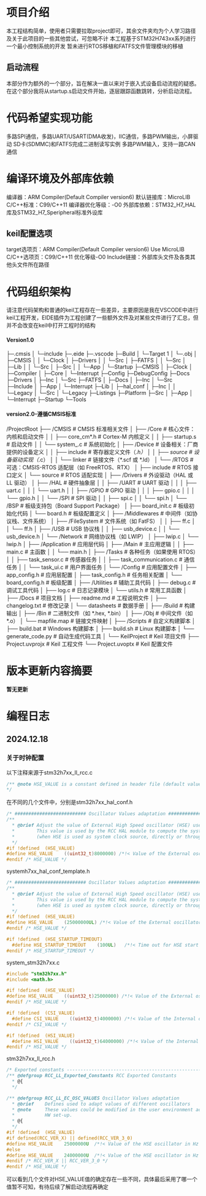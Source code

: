 # 项目介绍
  本工程结构简单，使用者只需要拉取project即可，其余文件夹均为个人学习路径及关于此项目的一些其他尝试，可忽略不计
  本工程基于STM32H743xx系列进行一个最小控制系统的开发
  暂未进行RTOS移植和FATFS文件管理模块的移植

## 启动流程
  本部分作为额外的一个部分，旨在解决一直以来对于嵌入式设备启动流程的疑惑。在这个部分我将从startup.s启动文件开始，逐层跟踪函数跳转，分析启动流程。

# 代码希望实现功能
  多路SPI通信，多路UART/USART(DMA收发)，IIC通信，多路PWM输出，小屏驱动
  SD卡(SDMMC)和FATFS完成二进制读写实例
  多路PWM输入，支持一路CAN通信

# 编译环境及外部库依赖
  编译器：ARM Compiler(Default Compiler version6)
  默认链接库：MicroLIB
  C/C++标准：C99/C++11
  编译器优化等级：-O0
  外部库依赖：STM32_H7_HAL库及STM32_H7_Speripheral标准外设库
## keil配置选项
  target选项页：ARM Compiler(Default Compiler version6)      Use MicroLIB
  C/C++选项页：C99/C++11     优化等级-O0
  Include链接：外部库头文件及各类其他头文件所在路径

# 代码组织架构
请注意代码架构和普通的keil工程存在一些差异，主要原因是我在VSCODE中进行keil工程开发，EIDE插件为工程创建了一些额外文件及对某些文件进行了汇总，但并不会改变在keil中打开工程时的结构
#### Version1.0
├─.cmsis
│  └─include
├─.eide
├─.vscode
├─Build
│  └─Target 1
│      └─.obj
│          ├─CMSIS
│          │  └─Clock
│          ├─Drivers
│          │  └─Src
│          ├─FATFS
│          │  └─Src
│          ├─Lib
│          │  └─Src
│          ├─Src
│          │  └─App
│          └─Startup
├─CMSIS
│  ├─Clock
│  ├─Compiler
│  ├─Core
│  └─Interrupt
├─Config
├─DebugConfig
├─Docs
├─Drivers
│  ├─Inc
│  └─Src
├─FATFS
│  ├─Docs
│  ├─Inc
│  └─Src
├─Include
│  ├─App
│  └─Interrupt
├─Lib
│  ├─hal_conf
│  ├─Inc
│  │  └─Legacy
│  └─Src
│      └─Legacy
├─Listings
├─Platform
├─Src
│  ├─App
│  └─Interrupt
├─Startup
└─Tools

#### version2.0-遵循CMSIS标准
/ProjectRoot
    ├── /CMSIS                 # CMSIS 标准相关文件
    │   ├── /Core              # 核心文件：内核和启动文件
    │   │   ├── core_cm*.h     # Cortex-M 内核定义
    │   │   ├── startup.s      # 启动文件
    │   │   └── system_<device>.c  # 系统初始化
    │   ├── /Device            # 设备相关：厂商提供的设备定义
    │   │   ├── include        # 寄存器定义文件（*.h）
    │   │   ├── source         # 设备驱动实现（*.c）
    │   │   └── linker         # 链接文件（*.scf 或 *.ld）
    │   └── /RTOS              # 可选：CMSIS-RTOS 适配层（如 FreeRTOS、RTX）
    │       ├── include        # RTOS 接口定义
    │       └── source         # RTOS 适配实现
    │
    ├── /Drivers               # 外设驱动（HAL 或 LL 驱动）
    │   ├── /HAL               # 硬件抽象层
    │   │   ├── /UART          # UART 驱动
    │   │   │   ├── uart.c
    │   │   │   └── uart.h
    │   │   ├── /GPIO          # GPIO 驱动
    │   │   │   ├── gpio.c
    │   │   │   └── gpio.h
    │   │   └── /SPI           # SPI 驱动
    │   │       ├── spi.c
    │   │       └── spi.h
    │   └── /BSP               # 板级支持包（Board Support Package）
    │       ├── board_init.c   # 板级初始化代码
    │       └── board.h        # 板级配置定义
    │
    ├── /Middlewares           # 中间件（如协议栈、文件系统）
    │   ├── /FileSystem        # 文件系统（如 FatFS）
    │   │   ├── ff.c
    │   │   └── ff.h
    │   ├── /USB               # USB 协议栈
    │   │   ├── usb_device.c
    │   │   └── usb_device.h
    │   └── /Network           # 网络协议栈（如 LWIP）
    │       ├── lwip.c
    │       └── lwip.h
    │
    ├── /Application           # 应用层代码
    │   ├── /Main              # 主应用逻辑
    │   │   ├── main.c         # 主函数
    │   │   └── main.h
    │   ├── /Tasks             # 各种任务（如果使用 RTOS）
    │   │   ├── task_sensor.c  # 传感器任务
    │   │   ├── task_communication.c  # 通信任务
    │   │   └── task_ui.c      # 用户界面任务
    │   └── /Config            # 应用配置文件
    │       ├── app_config.h   # 应用层配置
    │       ├── task_config.h  # 任务相关配置
    │       └── board_config.h # 板级配置
    │
    ├── /Utilities             # 辅助工具代码
    │   ├── debug.c            # 调试工具代码
    │   ├── log.c              # 日志记录模块
    │   └── utils.h            # 常用工具函数
    │
    ├── /Docs                  # 项目文档
    │   ├── readme.md          # 工程说明文件
    │   ├── changelog.txt      # 修改记录
    │   └── datasheets         # 数据手册
    │
    ├── /Build                 # 构建输出
    │   ├── /Bin               # 二进制文件（如 *.hex, *.bin）
    │   ├── /Obj               # 中间文件（如 *.o）
    │   └── mapfile.map        # 链接文件映射
    │
    ├── /Scripts               # 自定义构建脚本
    │   ├── build.bat          # Windows 构建脚本
    │   ├── build.sh           # Linux 构建脚本
    │   └── generate_code.py   # 自动生成代码工具
    │
    └── KeilProject            # Keil 项目文件
        ├── Project.uvprojx    # Keil 工程文件
        └── Project.uvoptx     # Keil 配置文件


# 版本更新内容摘要
**暂无更新**

# 编程日志
## 2024.12.18
### 关于时钟配置
以下注释来源于stm32h7xx_ll_rcc.c
```C
/** @note HSE_VALUE is a constant defined in header file (default value 25 MHz), user has to ensure that HSE_VALUE is same as the real frequency of the crystal used. Otherwise, this function may have wrong result.
*/
```
在不同的几个文件中，分别是stm32h7xx_hal_conf.h
```C
/* ########################## Oscillator Values adaptation ####################*/
/**
  * @brief Adjust the value of External High Speed oscillator (HSE) used in your application.
  *        This value is used by the RCC HAL module to compute the system frequency
  *        (when HSE is used as system clock source, directly or through the PLL).  
  */
#if !defined  (HSE_VALUE) 
#define HSE_VALUE    ((uint32_t)8000000) /*!< Value of the External oscillator in Hz   */
#endif /* HSE_VALUE */
```

systemh7xx_hal_conf_template.h
```C
/* ########################## Oscillator Values adaptation ####################*/
/**
  * @brief Adjust the value of External High Speed oscillator (HSE) used in your application.
  *        This value is used by the RCC HAL module to compute the system frequency
  *        (when HSE is used as system clock source, directly or through the PLL).
  */
#if !defined  (HSE_VALUE)
#define HSE_VALUE    (25000000UL) /*!< Value of the External oscillator in Hz */
#endif /* HSE_VALUE */

#if !defined  (HSE_STARTUP_TIMEOUT)
  #define HSE_STARTUP_TIMEOUT    (100UL)   /*!< Time out for HSE start up, in ms */
#endif /* HSE_STARTUP_TIMEOUT */
```

system_stm32h7xx.c
```C
#include "stm32h7xx.h"
#include <math.h>

#if !defined  (HSE_VALUE)
#define HSE_VALUE    ((uint32_t)25000000) /*!< Value of the External oscillator in Hz */
#endif /* HSE_VALUE */

#if !defined  (CSI_VALUE)
  #define CSI_VALUE    ((uint32_t)4000000) /*!< Value of the Internal oscillator in Hz*/
#endif /* CSI_VALUE */

#if !defined  (HSI_VALUE)
  #define HSI_VALUE    ((uint32_t)64000000) /*!< Value of the Internal oscillator in Hz*/
#endif /* HSI_VALUE */
```

stm32h7xx_ll_rcc.h
```C
/* Exported constants --------------------------------------------------------*/
/** @defgroup RCC_LL_Exported_Constants RCC Exported Constants
  * @{
  */

/** @defgroup RCC_LL_EC_OSC_VALUES Oscillator Values adaptation
  * @brief    Defines used to adapt values of different oscillators
  * @note     These values could be modified in the user environment according to
  *           HW set-up.
  * @{
  */
#if !defined  (HSE_VALUE)
#if defined(RCC_VER_X) || defined(RCC_VER_3_0)
#define HSE_VALUE    25000000U  /*!< Value of the HSE oscillator in Hz */
#else
#define HSE_VALUE    24000000U  /*!< Value of the HSE oscillator in Hz */
#endif /* RCC_VER_X || RCC_VER_3_0 */
#endif /* HSE_VALUE */
```

可以看到几个文件对HSE_VALUE值的确定存在一些不同，具体最后采用了哪一个值暂不可知，有待后续了解启动流程再确定